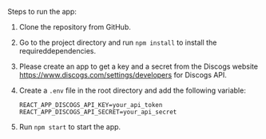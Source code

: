 Steps to run the app:

1. Clone the repository from GitHub.

2. Go to the project directory and run `npm install` to install the requireddependencies.

3. Please create an app to get a key and a secret from the Discogs website https://www.discogs.com/settings/developers for Discogs API.

4. Create a `.env` file in the root directory and add the following variable:

   ```
   REACT_APP_DISCOGS_API_KEY=your_api_token  
   REACT_APP_DISCOGS_API_SECRET=your_api_secret
   ```

5. Run `npm start` to start the app.
